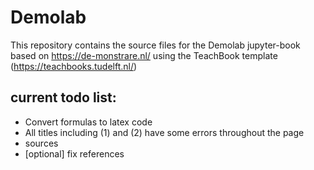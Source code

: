 # Demolab

This repository contains the source files for the Demolab jupyter-book based on https://de-monstrare.nl/ using the TeachBook template (https://teachbooks.tudelft.nl/)

## current todo list: 

- Convert formulas to latex code
- All titles including (1) and (2) have some errors throughout the page
- sources
- [optional] fix references

